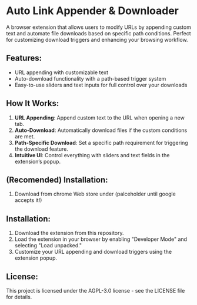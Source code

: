 # Auto Link Appender & Downloader

A browser extension that allows users to modify URLs by appending custom text and automate file downloads based on specific path conditions. Perfect for customizing download triggers and enhancing your browsing workflow.

## Features:
- URL appending with customizable text
- Auto-download functionality with a path-based trigger system
- Easy-to-use sliders and text inputs for full control over your downloads

## How It Works:
1. **URL Appending**: Append custom text to the URL when opening a new tab.
2. **Auto-Download**: Automatically download files if the custom conditions are met.
3. **Path-Specific Download**: Set a specific path requirement for triggering the download feature.
4. **Intuitive UI**: Control everything with sliders and text fields in the extension’s popup.

## (Recomended) Installation:
1. Download from chrome Web store under (palceholder until google accepts it!)

## Installation:
1. Download the extension from this repository.
2. Load the extension in your browser by enabling "Developer Mode" and selecting "Load unpacked."
3. Customize your URL appending and download triggers using the extension popup.

## License:
This project is licensed under the AGPL-3.0 license - see the LICENSE file for details.

